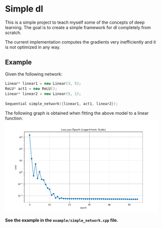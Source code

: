 # Simple dl

This is a simple project to teach myself some of the concepts of deep learning. The goal is to create a simple framework for dl completely from scratch. 

The current implementation computes the gradients very inefficiently and it is not optimized in any way.

## Example
Given the following network:    
```cpp
Linear* linear1 = new Linear(3, 5);
ReLU* act1 = new ReLU();
Linear* linear2 = new Linear(5, 1);

Sequential simple_network({linear1, act1, linear2});
```
The following graph is obtained when fitting the above model to a linear function:
![graph](assets/example_traning_plot.png)


**See the example in the `example/simple_network.cpp` file.**
